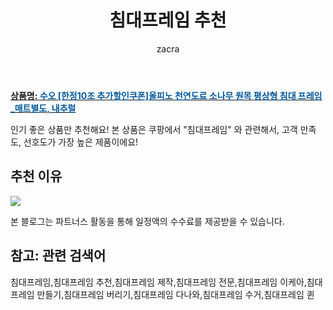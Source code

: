 ﻿---
layout: post
title:  "침대프레임 추천"
author: zacra
categories: [ 아이템 ]
tags: [침대프레임,침대프레임 추천,침대프레임 제작,침대프레임 전문,침대프레임 이케아,침대프레임 만들기,침대프레임 버리기,침대프레임 다나와,침대프레임 수거,침대프레임 퀸]
image: https://static.coupangcdn.com/image/vendor_inventory/cd8d/12c8f95cbd36a08d3c636c2adcaf6bb1340f3389d5528759b9fb1eebad36.jpg 
description: "쿠팡에서 침대프레임 관련 상품으로 가장 고객 선호도가 높은 제품 중 하나입니다."
---

<a href="https://link.coupang.com/re/AFFSDP?lptag=AF8407795&pageKey=2044209949&itemId=3475308546&vendorItemId=5325005680&traceid=V0-153-a5e70f51188f3858"><b>상품명: <font color='#01579B'>수오 [한정10조 추가할인쿠폰]올피노 천연도료 소나무 원목 평상형 침대 프레임_매트별도, 내추럴</font></b></a>

인기 좋은 상품만 추천해요!
본 상품은 쿠팡에서 "침대프레임" 와 관련해서, 고객 만족도, 선호도가 가장 높은 제품이에요!


## 추천 이유 

<a href="https://link.coupang.com/re/AFFSDP?lptag=AF8407795&pageKey=2044209949&itemId=3475308546&vendorItemId=5325005680&traceid=V0-153-a5e70f51188f3858"><img src="https://thumbnail8.coupangcdn.com/thumbnails/remote/q89/image/vendor_inventory/0701/d12def84d9853aeb07f28bad1b1310b9ae5052ca58414b9f0f8da279172a.jpg"></a> 

본 블로그는 파트너스 활동을 통해 일정액의 수수료를 제공받을 수 있습니다.

## 참고: 관련 검색어    
침대프레임,침대프레임 추천,침대프레임 제작,침대프레임 전문,침대프레임 이케아,침대프레임 만들기,침대프레임 버리기,침대프레임 다나와,침대프레임 수거,침대프레임 퀸